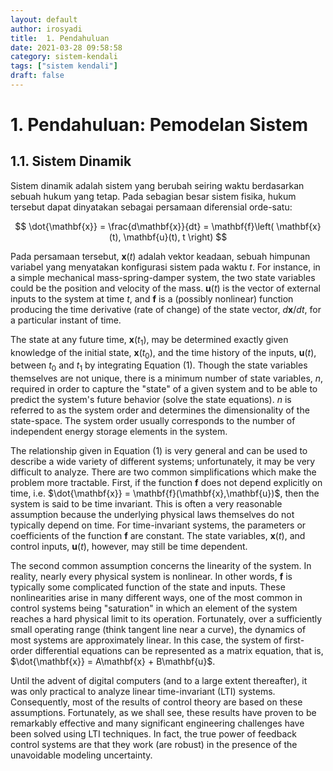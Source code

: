 ```yaml
---
layout: default
author: irosyadi
title:  1. Pendahuluan
date: 2021-03-28 09:58:58
category: sistem-kendali
tags: ["sistem kendali"]
draft: false
---
```


# 1. Pendahuluan: Pemodelan Sistem

## 1.1. Sistem Dinamik

Sistem dinamik adalah sistem yang berubah seiring waktu berdasarkan sebuah hukum yang tetap. Pada sebagian besar sistem fisika, hukum tersebut dapat dinyatakan sebagai persamaan diferensial orde-satu:

$$
\dot{\mathbf{x}} = \frac{d\mathbf{x}}{dt} = \mathbf{f}\left( \mathbf{x}(t), \mathbf{u}(t), t \right)
$$

Pada persamaan tersebut, $\mathbf{x}(t)$ adalah vektor keadaan, sebuah himpunan variabel yang menyatakan konfigurasi sistem pada waktu $t$. For instance, in a simple mechanical mass-spring-damper system, the two state variables could be the position and velocity of the mass. $\mathbf{u}(t)$ is the vector of external inputs to the system at time $t$, and $\mathbf{f}$ is a (possibly nonlinear) function producing the time derivative (rate of change) of the state vector, $d\mathbf{x}/dt$, for a particular instant of time.

The state at any future time, $\mathbf{x}(t_1)$, may be determined exactly given knowledge of the initial state, $\mathbf{x}(t_0)$, and the time history of the inputs, $\mathbf{u}(t)$, between $t_0$ and $t_1$ by integrating Equation (1). Though the state variables themselves are not unique, there is a minimum number of state variables, $n$, required in order to capture the "state" of a given system and to be able to predict the system's future behavior (solve the state equations). $n$ is referred to as the system order and determines the dimensionality of the state-space. The system order usually corresponds to the number of independent energy storage elements in the system.

The relationship given in Equation (1) is very general and can be used to describe a wide variety of different systems; unfortunately, it may be very difficult to analyze. There are two common simplifications which make the problem more tractable. First, if the function $\mathbf{f}$ does not depend explicitly on time, i.e. $\dot{\mathbf{x}} = \mathbf{f}(\mathbf{x},\mathbf{u})$, then the system is said to be time invariant. This is often a very reasonable assumption because the underlying physical laws themselves do not typically depend on time. For time-invariant systems, the parameters or coefficients of the function $\mathbf{f}$ are constant. The state variables, $\mathbf{x}(t)$, and control inputs, $\mathbf{u}(t)$, however, may still be time dependent.

The second common assumption concerns the linearity of the system. In reality, nearly every physical system is nonlinear. In other words, $\mathbf{f}$ is typically some complicated function of the state and inputs. These nonlinearities arise in many different ways, one of the most common in control systems being "saturation" in which an element of the system reaches a hard physical limit to its operation. Fortunately, over a sufficiently small operating range (think tangent line near a curve), the dynamics of most systems are approximately linear. In this case, the system of first-order differential equations can be represented as a matrix equation, that is, $\dot{\mathbf{x}} = A\mathbf{x} + B\mathbf{u}$.

Until the advent of digital computers (and to a large extent thereafter), it was only practical to analyze linear time-invariant (LTI) systems. Consequently, most of the results of control theory are based on these assumptions. Fortunately, as we shall see, these results have proven to be remarkably effective and many significant engineering challenges have been solved using LTI techniques. In fact, the true power of feedback control systems are that they work (are robust) in the presence of the unavoidable modeling uncertainty.